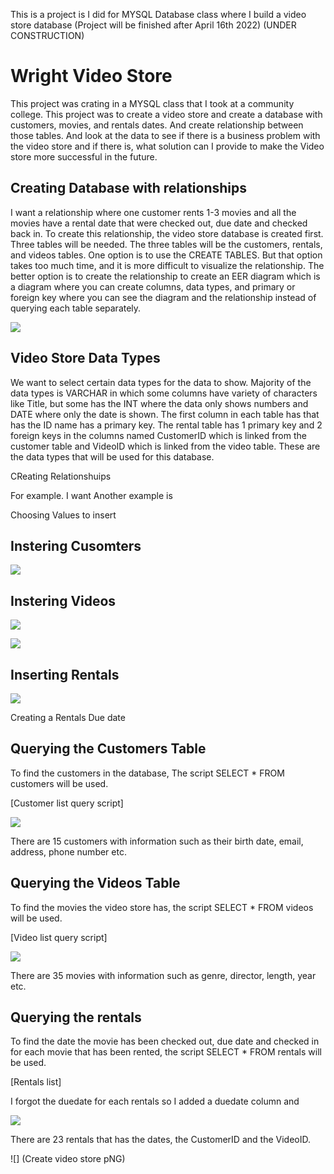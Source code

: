 This is a project is I did for MYSQL Database class where I build a video store database (Project will be finished after April 16th 2022)
(UNDER CONSTRUCTION)
# Wright Video Store

This project was crating in a MYSQL class that I took at a community college. This project was to create a video store and create a database with customers, movies, and rentals dates. And create relationship between those tables. And look at the data to see if there is a business problem with the video store and if there is, what solution can I provide to make the Video store more successful in the future.

## Creating Database with relationships

I want a relationship where one customer rents 1-3 movies and all the movies have a rental date that were checked out, due date and checked back in. To create this relationship, the video store database is created first. Three tables will be needed. The three tables will be the customers, rentals, and videos tables. One option is to use the CREATE TABLES. But that option takes too much time, and it is more difficult to visualize the relationship. The better option is to create the relationship to create an EER diagram which is a diagram where you can create columns, data types, and primary or foreign key where you can see the diagram and the relationship instead of querying each table separately.

![](Video%20Store%20Diagram.png)

## Video Store Data Types
We want to select certain data types for the data to show. Majority of the data types is VARCHAR in which some columns have variety of characters like Title, but some has the INT where the data only shows numbers and DATE where only the date is shown. The first column in each table has that has the ID name has a primary key. The rental table has 1 primary key and 2 foreign keys in the columns named CustomerID which is linked from the customer table and VideoID which is linked from the video table. These are the data types that will be used for this database.

CReating Relationshuips



For example. I want
Another example is

Choosing Values to insert

## Instering Cusomters

![](Customer%20Data%20Values.png)

## Instering Videos

![](Videos%20Data%20Values.png)

![](Video%20Data%20Values%202.png)

## Inserting Rentals

![](Rentals%20Data%20Values.png)

Creating a Rentals Due date

## Querying the Customers Table

To find the customers in the database, The script SELECT * FROM customers will be used.

[Customer list query script]

![](Customers%20Data.png)

There are 15 customers with information such as their birth date, email, address, phone number etc.

## Querying the Videos Table

To find the movies the video store has, the script SELECT * FROM videos will be used.

[Video list query script]

![](Videos%20Data.png)

There are 35 movies with information such as genre, director, length, year etc.

## Querying the rentals

To find the date the movie has been checked out, due date and checked in for each movie that has been rented, the script SELECT * FROM rentals will be used.

[Rentals list]

I forgot the duedate for each rentals so I added a duedate column and

![](Rentals%20Data.png)

There are 23 rentals that has the dates, the CustomerID and the VideoID.



![] (Create video store pNG)
